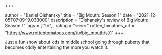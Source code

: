 +++

author = "Daniel Olshansky"
title = "Big Mouth: Season 1"
date = "2021-12-05T07:09:19.033000"
description = "Olshansky's review of Big Mouth: Season 1"
tags = [
    "tv",
]
rating = "⭐⭐⭐⭐"
rotten_tomatoes_url = "https://www.rottentomatoes.com//tv/big_mouth/s01"
+++

Just a fun show about kids in middle school going through puberty that becomes oddly entertaining the more you watch it.


